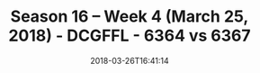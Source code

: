 ---
title: Season 16 – Week 4 (March 25, 2018) - DCGFFL - 6364 vs 6367
teams_score:
- team: 6364
  score: 32
- team: 6367
  score: 15
mvp: Tyler Lacey, Shaden Delamater
game-ball: Adam Stickler, Braden Boyd
season: 16
week: 4
date: '2018-03-26T16:41:14'
pageid: season-16-week-4-march-25-2018-6364-vs-6367
---